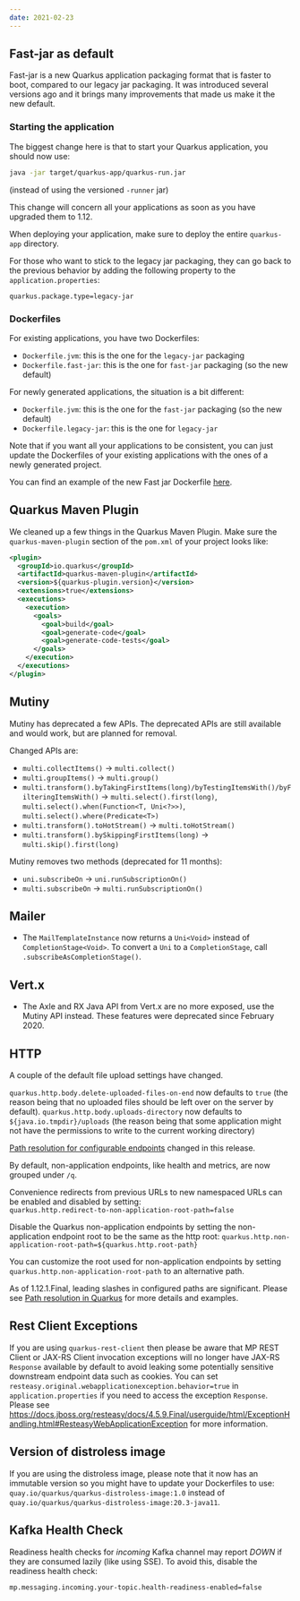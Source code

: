 ```yaml
---
date: 2021-02-23
---
```

## Fast-jar as default

Fast-jar is a new Quarkus application packaging format that is faster to boot, compared to our legacy jar packaging. It was introduced several versions ago and it brings many improvements that made us make it the new default.

### Starting the application

The biggest change here is that to start your Quarkus application, you should now use:

```bash
java -jar target/quarkus-app/quarkus-run.jar
```

(instead of using the versioned `-runner` jar)

This change will concern all your applications as soon as you have upgraded them to 1.12.

When deploying your application, make sure to deploy the entire `quarkus-app` directory.

For those who want to stick to the legacy jar packaging, they can go back to the previous behavior by adding the following property to the `application.properties`:

```properties
quarkus.package.type=legacy-jar
```

### Dockerfiles

For existing applications, you have two Dockerfiles:

- `Dockerfile.jvm`: this is the one for the `legacy-jar` packaging
- `Dockerfile.fast-jar`: this is the one for `fast-jar` packaging (so the new default)

For newly generated applications, the situation is a bit different:

- `Dockerfile.jvm`: this is the one for the `fast-jar` packaging (so the new default)
- `Dockerfile.legacy-jar`: this is the one for `legacy-jar`

Note that if you want all your applications to be consistent, you can just update the Dockerfiles of your existing applications with the ones of a newly generated project.

You can find an example of the new Fast jar Dockerfile [here](https://github.com/quarkusio/quarkus-quickstarts/blob/master/validation-quickstart/src/main/docker/Dockerfile.jvm).

## Quarkus Maven Plugin

We cleaned up a few things in the Quarkus Maven Plugin. Make sure the `quarkus-maven-plugin` section of the `pom.xml` of your project looks like:

```xml
<plugin>
  <groupId>io.quarkus</groupId>
  <artifactId>quarkus-maven-plugin</artifactId>
  <version>${quarkus-plugin.version}</version>
  <extensions>true</extensions>
  <executions>
    <execution>
      <goals>
        <goal>build</goal>
        <goal>generate-code</goal>
        <goal>generate-code-tests</goal>
      </goals>
    </execution>
  </executions>
</plugin>
```

## Mutiny 

Mutiny has deprecated a few APIs. The deprecated APIs are still available and would work, but are planned for removal. 

Changed APIs are:

* `multi.collectItems()` -> `multi.collect()`
* `multi.groupItems()` -> `multi.group()`
* `multi.transform().byTakingFirstItems(long)/byTestingItemsWith()/byFilteringItemsWith()` -> `multi.select().first(long)`, `multi.select().when(Function<T, Uni<?>>)`, `multi.select().where(Predicate<T>)`
* `multi.transform().toHotStream()` -> `multi.toHotStream()`
* `multi.transform().bySkippingFirstItems(long)` -> `multi.skip().first(long)`

Mutiny removes two methods (deprecated for 11 months):

* `uni.subscribeOn` -> `uni.runSubscriptionOn()`
* `multi.subscribeOn` -> `multi.runSubscriptionOn()`


## Mailer

* The `MailTemplateInstance` now returns a `Uni<Void>` instead of `CompletionStage<Void>`. To convert a `Uni` to a `CompletionStage`, call `.subscribeAsCompletionStage()`.

## Vert.x

* The Axle and RX Java API from Vert.x are no more exposed, use the Mutiny API instead. These features were deprecated since February 2020. 

## HTTP 

A couple of the default file upload settings have changed.

`quarkus.http.body.delete-uploaded-files-on-end` now defaults to `true` (the reason being that no uploaded files should be left over on the server by default).
`quarkus.http.body.uploads-directory` now defaults to `${java.io.tmpdir}/uploads` (the reason being that some application might not have the permissions to write to the current working directory)


[Path resolution for configurable endpoints](https://quarkus.io/blog/path-resolution-in-quarkus/) changed in this release.  

By default, non-application endpoints, like health and metrics, are now grouped under `/q`.

Convenience redirects from previous URLs to new namespaced URLs can be enabled and disabled by setting:  
`quarkus.http.redirect-to-non-application-root-path=false`

Disable the Quarkus non-application endpoints by setting the non-application endpoint root to be the same as the http root: 
`quarkus.http.non-application-root-path=${quarkus.http.root-path}`

You can customize the root used for non-application endpoints by setting `quarkus.http.non-application-root-path` to an alternative path. 

As of 1.12.1.Final, leading slashes in configured paths are significant. Please see [Path resolution in Quarkus](https://quarkus.io/blog/path-resolution-in-quarkus/) for more details and examples.

## Rest Client Exceptions

If you are using `quarkus-rest-client` then please be aware that MP REST Client or JAX-RS Client invocation exceptions will no longer have JAX-RS `Response` available by default to avoid leaking some potentially sensitive downstream endpoint data such as cookies. You can set `resteasy.original.webapplicationexception.behavior=true` in `application.properties` if you need to access the exception `Response`.
Please see https://docs.jboss.org/resteasy/docs/4.5.9.Final/userguide/html/ExceptionHandling.html#ResteasyWebApplicationException for more information.

## Version of distroless image

If you are using the distroless image, please note that it now has an immutable version so you might have to update your Dockerfiles to use: `quay.io/quarkus/quarkus-distroless-image:1.0` instead of `quay.io/quarkus/quarkus-distroless-image:20.3-java11`.


## Kafka Health Check

Readiness health checks for _incoming_ Kafka channel may report _DOWN_ if they are consumed lazily (like using SSE). To avoid this, disable the readiness health check:

```
mp.messaging.incoming.your-topic.health-readiness-enabled=false
```
